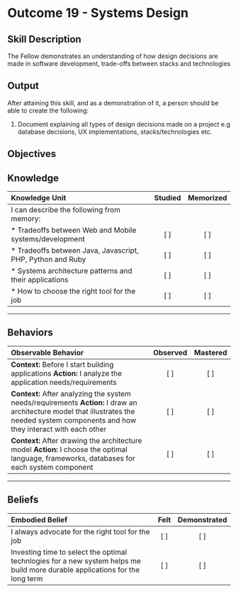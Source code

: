 # Outcome 19 - Systems Design

**Skill Description**
----------
The Fellow demonstrates an understanding of how design decisions are made in software development, trade-offs between stacks and technologies

**Output**
----------
After attaining this skill, and as a demonstration of it, a person should be able to create the following:

1. Document explaining all types of design decisions made on a project e.g database decisions, UX implementations, stacks/technologies etc. 


**Objectives**
----------
## **Knowledge**


| Knowledge Unit   |      Studied      | Memorized |
|:-------------|:------------------:|:--------:|
| I can describe the following from memory: | | |
| * Tradeoffs between Web and Mobile systems/development | [ ] | [ ]  |
| * Tradeoffs between Java, Javascript, PHP, Python and Ruby    | [ ] | [ ]  |
| * Systems architecture patterns and their applications    | [ ] | [ ]  |
| * How to choose the right tool for the job    | [ ] | [ ]  |



----------


## **Behaviors**

| Observable Behavior   |      Observed      | Mastered |
|:-------------|:------------------:|:--------:|
| **Context:** Before I start building applications **Action:** I analyze the application needs/requirements | [ ] | [ ]  |
| **Context:** After analyzing the system needs/requirements **Action:** I draw an architecture model that illustrates the needed system components and how they interact with each other | [ ] | [ ]  |
| **Context:** After drawing the architecture model **Action:** I choose the optimal language, frameworks, databases for each system component | [ ] | [ ]  |



----------


## **Beliefs**


| Embodied Belief   |      Felt      | Demonstrated |
|:-------------|:------------------:|:--------:|
| I always advocate for the right tool for the job | [ ] | [ ]  |
| Investing time to select the optimal technlogies for a new system helps me build more durable applications for the long term | [ ] | [ ]  |

